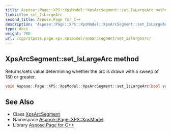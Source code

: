 ```yaml
---
title: Aspose::Page::XPS::XpsModel::XpsArcSegment::set_IsLargeArc method
linktitle: set_IsLargeArc
second_title: Aspose.Page for C++
description: 'Aspose::Page::XPS::XpsModel::XpsArcSegment::set_IsLargeArc method. Returns/sets value determining whether the arc is drawn with a sweep of 180 or greater in C++.'
type: docs
weight: 700
url: /cpp/aspose.page.xps.xpsmodel/xpsarcsegment/set_islargearc/
---
```

## XpsArcSegment::set_IsLargeArc method


Returns/sets value determining whether the arc is drawn with a sweep of 180 or greater.

```cpp
void Aspose::Page::XPS::XpsModel::XpsArcSegment::set_IsLargeArc(bool value)
```

## See Also

* Class [XpsArcSegment](../)
* Namespace [Aspose::Page::XPS::XpsModel](../../)
* Library [Aspose.Page for C++](../../../)

